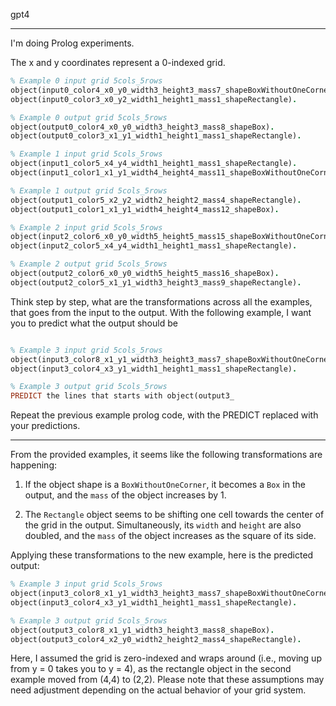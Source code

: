gpt4

---

I'm doing Prolog experiments.


The x and y coordinates represent a 0-indexed grid.


```prolog
% Example 0 input grid 5cols_5rows
object(input0_color4_x0_y0_width3_height3_mass7_shapeBoxWithoutOneCorner).
object(input0_color3_x0_y2_width1_height1_mass1_shapeRectangle).

% Example 0 output grid 5cols_5rows
object(output0_color4_x0_y0_width3_height3_mass8_shapeBox).
object(output0_color3_x1_y1_width1_height1_mass1_shapeRectangle).

% Example 1 input grid 5cols_5rows
object(input1_color5_x4_y4_width1_height1_mass1_shapeRectangle).
object(input1_color1_x1_y1_width4_height4_mass11_shapeBoxWithoutOneCorner).

% Example 1 output grid 5cols_5rows
object(output1_color5_x2_y2_width2_height2_mass4_shapeRectangle).
object(output1_color1_x1_y1_width4_height4_mass12_shapeBox).

% Example 2 input grid 5cols_5rows
object(input2_color6_x0_y0_width5_height5_mass15_shapeBoxWithoutOneCorner).
object(input2_color5_x4_y4_width1_height1_mass1_shapeRectangle).

% Example 2 output grid 5cols_5rows
object(output2_color6_x0_y0_width5_height5_mass16_shapeBox).
object(output2_color5_x1_y1_width3_height3_mass9_shapeRectangle).
```


Think step by step, what are the transformations across all the examples, that goes from the input to the output.
With the following example, I want you to predict what the output should be


```prolog

% Example 3 input grid 5cols_5rows
object(input3_color8_x1_y1_width3_height3_mass7_shapeBoxWithoutOneCorner).
object(input3_color4_x3_y1_width1_height1_mass1_shapeRectangle).

% Example 3 output grid 5cols_5rows
PREDICT the lines that starts with object(output3_
```
Repeat the previous example prolog code, with the PREDICT replaced with your predictions.

---

From the provided examples, it seems like the following transformations are happening:

1. If the object shape is a `BoxWithoutOneCorner`, it becomes a `Box` in the output, and the `mass` of the object increases by 1.

2. The `Rectangle` object seems to be shifting one cell towards the center of the grid in the output. Simultaneously, its `width` and `height` are also doubled, and the `mass` of the object increases as the square of its side.

Applying these transformations to the new example, here is the predicted output:

```prolog
% Example 3 input grid 5cols_5rows
object(input3_color8_x1_y1_width3_height3_mass7_shapeBoxWithoutOneCorner).
object(input3_color4_x3_y1_width1_height1_mass1_shapeRectangle).

% Example 3 output grid 5cols_5rows
object(output3_color8_x1_y1_width3_height3_mass8_shapeBox).
object(output3_color4_x2_y0_width2_height2_mass4_shapeRectangle).
```

Here, I assumed the grid is zero-indexed and wraps around (i.e., moving up from y = 0 takes you to y = 4), as the rectangle object in the second example moved from (4,4) to (2,2). Please note that these assumptions may need adjustment depending on the actual behavior of your grid system.


